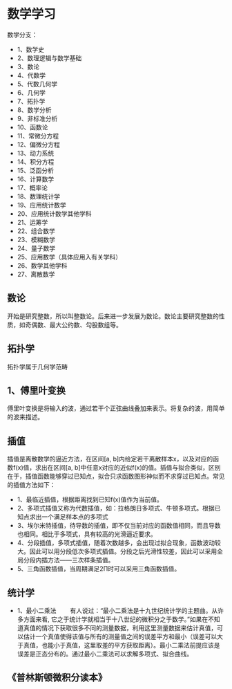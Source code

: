 # 数学学习

数学分支：
- 1、数学史
- 2、数理逻辑与数学基础
- 3、数论
- 4、代数学
- 5、代数几何学
- 6、几何学
- 7、拓扑学
- 8、数学分析
- 9、非标准分析
- 10、函数论
- 11、常微分方程
- 12、偏微分方程
- 13、动力系统
- 14、积分方程
- 15、泛函分析
- 16、计算数学
- 17、概率论
- 18、数理统计学
- 19、应用统计数学
- 20、应用统计数学其他学科
- 21、运筹学
- 22、组合数学
- 23、模糊数学
- 24、量子数学
- 25、应用数学（具体应用入有关学科）
- 26、数学其他学科
- 27、离散数学


## 数论
开始是研究整数，所以叫整数论。后来进一步发展为数论。数论主要研究整数的性质，如奇偶数、最大公约数、勾股数组等。

## 拓扑学
拓扑学属于几何学范畴

## 1、傅里叶变换
傅里叶变换是将输入的波，通过若干个正弦曲线叠加来表示。将复杂的波，用简单的波来描述。

## 插值
插值是离散数学的逼近方法，在区间[a, b]内给定若干离散样本x，以及对应的函数f(x)值，求出在区间[a, b]中任意x对应的近似f(x)的值。插值与拟合类似，区别在于，插值函数能够穿过已知点，拟合只求函数图形神似而不求穿过已知点。常见的插值方法如下：  
- 1、最临近插值，根据距离找到已知f(x)值作为当前值。
- 2、多项式插值又称为代数插值，如：拉格朗日多项式、牛顿多项式。根据已知点求出一个满足样本点的多项式
- 3、埃尔米特插值，待导数的插值，即不仅当前对应的函数值相同，而且导数也相同。相比于多项式，具有较高的光滑逼近要求。
- 4、分段插值，多项式插值，随着次数越多，会出现过拟合现象，函数波动较大。因此可以用分段低次多项式插值。分段之后光滑性较差，因此可以采用全局分段内插方法——三次样条插值。
- 5、三角函数插值，当周期满足2Π时可以采用三角函数插值。


## 统计学
- 1、最小二乘法
&emsp;&emsp;有人说过：“最小二乘法是十九世纪统计学的主题曲。从许多方面来看, 它之于统计学就相当于十八世纪的微积分之于数学。”如果在不知道真值的情况下获取很多不同的测量数据，利用这里测量数据来估计真值，可以估计一个真值使得该值与所有的测量值之间的误差平方和最小（误差可以大于真值，也能小于真值，这里取差的平方获取距离）。最小二乘法前提应该是误差是正态分布的。通过最小二乘法可以求解多项式、拟合曲线。

## 《普林斯顿微积分读本》
